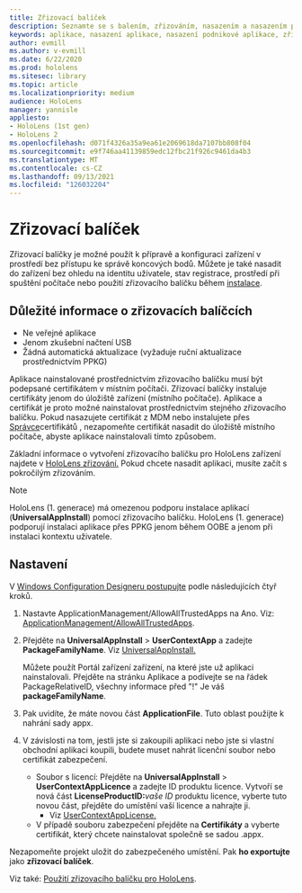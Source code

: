```yaml
---
title: Zřizovací balíček
description: Seznamte se s balením, zřizováním, nasazením a nasazením podnikových aplikací pro HoloLens zařízení.
keywords: aplikace, nasazení aplikace, nasazení podnikové aplikace, zřizování
author: evmill
ms.author: v-evmill
ms.date: 6/22/2020
ms.prod: hololens
ms.sitesec: library
ms.topic: article
ms.localizationpriority: medium
audience: HoloLens
manager: yannisle
appliesto:
- HoloLens (1st gen)
- HoloLens 2
ms.openlocfilehash: d071f4326a35a9ea61e2069618da7107bb808f04
ms.sourcegitcommit: e9f746aa41139859edc12fbc21f926c9461da4b3
ms.translationtype: MT
ms.contentlocale: cs-CZ
ms.lasthandoff: 09/13/2021
ms.locfileid: "126032204"
---
```

# <a name="provisioning-package"></a>Zřizovací balíček

Zřizovací balíčky je možné použít k přípravě a konfiguraci zařízení v prostředí bez přístupu ke správě koncových bodů. Můžete je také nasadit do zařízení bez ohledu na identitu uživatele, stav registrace, prostředí při spuštění počítače nebo použití zřizovacího balíčku během [instalace](/hololens/hololens-provisioning##apply-a-provisioning-package-to-hololens-during-setup).

## <a name="provisioning-packages-considerations"></a>Důležité informace o zřizovacích balíčcích

* Ne veřejné aplikace
* Jenom zkušební načtení USB
* Žádná automatická aktualizace (vyžaduje ruční aktualizace prostřednictvím PPKG)

Aplikace nainstalované prostřednictvím zřizovacího balíčku musí být podepsané certifikátem v místním počítači. Zřizovací balíčky instaluje certifikáty jenom do úložiště zařízení (místního počítače). Aplikace a certifikát je proto možné nainstalovat prostřednictvím stejného zřizovacího balíčku. Pokud nasazujete certifikát z MDM nebo instalujete přes [Správce](certificate-manager.md)certifikátů , nezapomeňte certifikát nasadit do úložiště místního počítače, abyste aplikace nainstalovali tímto způsobem.

Základní informace o vytvoření zřizovacího balíčku pro HoloLens zařízení najdete v [HoloLens zřizování.](/hololens/hololens-provisioning) Pokud chcete nasadit aplikaci, musíte začít s pokročilým zřizováním.

> [!NOTE]
> HoloLens (1. generace) má omezenou podporu instalace aplikací (**UniversalAppInstall**) pomocí zřizovacího balíčku. HoloLens (1. generace) podporují instalaci aplikace přes PPKG jenom během OOBE a jenom při instalaci kontextu uživatele.

## <a name="setup"></a>Nastavení

V [Windows Configuration Designeru postupujte](https://www.microsoft.com/store/productId/9NBLGGH4TX22) podle následujících čtyř kroků.

1. Nastavte ApplicationManagement/AllowAllTrustedApps na Ano. Viz: [ApplicationManagement/AllowAllTrustedApps](/windows/client-management/mdm/policy-csp-applicationmanagement#applicationmanagement-allowalltrustedapps).

2. Přejděte na **UniversalAppInstall**  >  **UserContextApp** a zadejte **PackageFamilyName**. Viz [UniversalAppInstall.](/windows/configuration/wcd/wcd-universalappinstall)

   Můžete použít Portál zařízení zařízení, na které jste už aplikaci nainstalovali. Přejděte na stránku Aplikace a podívejte se na řádek PackageRelativeID, všechny informace před "!" Je váš **packageFamilyName**.

3. Pak uvidíte, že máte novou část **ApplicationFile**. Tuto oblast použijte k nahrání sady appx.

4. V závislosti na tom, jestli jste si zakoupili aplikaci nebo jste si vlastní obchodní aplikaci koupili, budete muset nahrát licenční soubor nebo certifikát zabezpečení.

    - Soubor s licencí: Přejděte na **UniversalAppInstall**  >  **UserContextAppLicence** a zadejte ID produktu licence. Vytvoří se nová část <b>LicenseProductID:</b><i>vaše ID</i> produktu licence, vyberte tuto novou část, přejděte do umístění vaší licence a nahrajte ji.
        - Viz [UserContextAppLicense.](/windows/configuration/wcd/wcd-universalappinstall#usercontextapplicense)
    - V případě souboru zabezpečení přejděte na **Certifikáty** a vyberte certifikát, který chcete nainstalovat společně se sadou .appx.

Nezapomeňte projekt uložit do zabezpečeného umístění. Pak **ho exportujte** jako **zřizovací balíček**.  

Viz také: [Použití zřizovacího balíčku pro HoloLens](/hololens/hololens-provisioning#apply-a-provisioning-package-to-hololens-during-setup).
